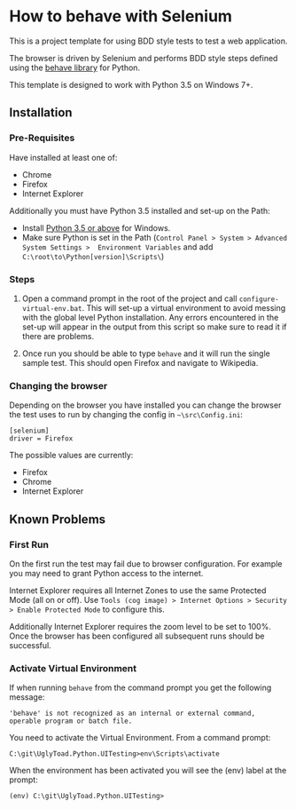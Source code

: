# How to behave with Selenium #

This is a project template for using BDD style tests to test a web application.

The browser is driven by Selenium and performs BDD style steps defined using the [behave library][link0] for Python.

This template is designed to work with Python 3.5 on Windows 7+.



## Installation ##

### Pre-Requisites ###

Have installed at least one of:

+ Chrome
+ Firefox
+ Internet Explorer 

Additionally you must have Python 3.5 installed and set-up on the Path:

+ Install [Python 3.5 or above][link1] for Windows. 
+ Make sure Python is set in the Path (```Control Panel > System > Advanced System Settings >  Environment Variables``` and add ```C:\root\to\Python[version]\Scripts\```)

### Steps ###

1. Open a command prompt in the root of the project and call ```configure-virtual-env.bat```. This will set-up a virtual environment to avoid messing with the global level Python installation. Any errors encountered in the set-up will appear in the output from this script so make sure to read it if there are problems. 

3. Once run you should be able to type ```behave``` and it will run the single sample test. This should open Firefox and navigate to Wikipedia. 

### Changing the browser ###

Depending on the browser you have installed you can change the browser the test uses to run by changing the config in ```~\src\Config.ini```:
	
	[selenium]
	driver = Firefox

The possible values are currently:

+ Firefox
+ Chrome
+ Internet Explorer

## Known Problems ##

### First Run ###

On the first run the test may fail due to browser configuration. For example you may need to grant Python access to the internet.

Internet Explorer requires all Internet Zones to use the same Protected Mode (all on or off). Use ```Tools (cog image) > Internet Options > Security > Enable Protected Mode``` to configure this.

Additionally Internet Explorer requires the zoom level to be set to 100%. Once the browser has been configured all subsequent runs should be successful.

### Activate Virtual Environment ###

If when running ```behave``` from the command prompt you get the following message:

	'behave' is not recognized as an internal or external command,
	operable program or batch file.

You need to activate the Virtual Environment. From a command prompt:

	C:\git\UglyToad.Python.UITesting>env\Scripts\activate

When the environment has been activated you will see the (env) label at the prompt:

	(env) C:\git\UglyToad.Python.UITesting>


[link0]:http://pythonhosted.org/behave/index.html
[link1]:https://www.python.org/downloads/